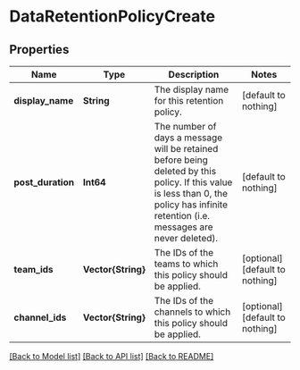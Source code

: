 # DataRetentionPolicyCreate


## Properties
Name | Type | Description | Notes
------------ | ------------- | ------------- | -------------
**display_name** | **String** | The display name for this retention policy. | [default to nothing]
**post_duration** | **Int64** | The number of days a message will be retained before being deleted by this policy. If this value is less than 0, the policy has infinite retention (i.e. messages are never deleted).  | [default to nothing]
**team_ids** | **Vector{String}** | The IDs of the teams to which this policy should be applied. | [optional] [default to nothing]
**channel_ids** | **Vector{String}** | The IDs of the channels to which this policy should be applied. | [optional] [default to nothing]


[[Back to Model list]](../README.md#models) [[Back to API list]](../README.md#api-endpoints) [[Back to README]](../README.md)


